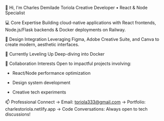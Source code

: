 👋 Hi, I'm Charles Demilade Toriola
Creative Developer • React & Node Specialist

💻 Core Expertise
Building cloud-native applications with React frontends, Node.js/Flask backends & Docker deployments on Railway. 

🎨 Design Integration
Leveraging Figma, Adobe Creative Suite, and Canva to create modern, aesthetic interfaces.

🌱 Currently Leveling Up
Deep-diving into Docker

💞️ Collaboration Interests
Open to impactful projects involving:

- React/Node performance optimization

- Design system development

- Creative tech experiments

📫 Professional Connect
→ Email: toriola333@gmail.com
→ Portfolio: charlestoriola.netlify.app
→ Code Conversations: Always open to tech discussions!

<!---
ctoriola/ctoriola is a ✨ special ✨ repository because its `README.md` (this file) appears on your GitHub profile.
You can click the Preview link to take a look at your changes.
--->
